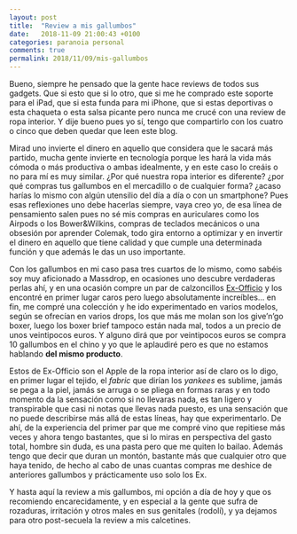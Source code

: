 ```yaml
---
layout: post
title:  "Review a mis gallumbos"
date:   2018-11-09 21:00:43 +0100
categories: paranoia personal
comments: true
permalink: 2018/11/09/mis-gallumbos
---
```


Bueno, siempre he pensado que la gente hace reviews de todos sus gadgets. Que si esto que si lo otro, que si me he comprado este soporte para el iPad, que si esta funda para mi iPhone, que si estas deportivas o esta chaqueta o esta salsa picante pero nunca me crucé con una review de ropa interior. Y dije bueno pues yo sí, tengo que compartirlo con los cuatro o cinco que deben quedar que leen este blog.

Mirad uno invierte el dinero en aquello que considera que le sacará más partido, mucha gente invierte en tecnología porque les hará la vida más cómoda o más productiva o ambas idealmente, y en este caso lo creáis o no para mí es muy similar. ¿Por qué nuestra ropa interior es diferente? ¿por qué compras tus gallumbos en el mercadillo o de cualquier forma? ¿acaso harías lo mismo con algún utensilio del día a día o con un smartphone? Pues esas reflexiones uno debe hacerlas siempre, vaya creo yo, de esa línea de pensamiento salen pues no sé mis compras en auriculares como los Airpods o los Bower&Wilkins, compras de teclados mecánicos o una obsesión por aprender Colemak, todo gira entorno a optimizar y en invertir el dinero en aquello que tiene calidad y que cumple una determinada función y que además le das un uso importante. 

Con los gallumbos en mi caso pasa tres cuartos de lo mismo, como sabéis soy muy aficionado a Massdrop, en ocasiones uno descubre verdaderas perlas ahí, y en una ocasión compre un par de calzoncillos [Ex-Officio](https://www.exofficio.com/underwear-mens-silhouette-boxer/) y los encontré en primer lugar caros pero luego absolutamente increíbles... en fin, me compré una colección y he ido experimentado en varios modelos, según se ofrecían en varios drops, los que más me molan son los give’n’go boxer, luego los boxer brief tampoco están nada mal, todos a un precio de unos veintipocos euros. Y alguno dirá que por veintipocos euros se compra 10 gallumbos en el chino y yo que le aplaudiré pero es que no estamos hablando **del mismo producto**. 

Estos de Ex-Officio son el Apple de la ropa interior así de claro os lo digo, en primer lugar el tejido, el _fabric_ que dirían los _yankees_ es sublime, jamás se pega a la piel,  jamás se arruga o se pliega en formas raras y en todo momento da la sensación como si no llevaras nada, es tan ligero y transpirable que casi ni notas que llevas nada puesto, es una sensación que no puede describirse más allá de estas líneas, hay que experimentarlo. De ahí, de la experiencia del primer par que me compré vino que repitiese más veces y ahora tengo bastantes, que si lo miras en perspectiva del gasto total, hombre sin duda, es una pasta pero que me quiten lo bailao. Además tengo que decir que duran un montón, bastante más que cualquier otro que haya tenido, de hecho al cabo de unas cuantas compras me deshice de anteriores gallumbos y prácticamente uso solo los Ex.

Y hasta aquí la review a mis gallumbos, mi opción a día de hoy y que os recomiendo encarecidamente, y en especial a la gente que sufra de rozaduras, irritación y otros males en sus genitales (rodolí), y ya dejamos para otro post-secuela la review a mis calcetines.

